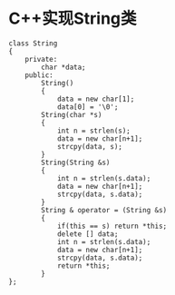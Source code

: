 # C++实现String类 #
	class String
	{
		private:
			char *data;
		public:
			String()
			{
				data = new char[1];
				data[0] = '\0';
			String(char *s)
			{
				int n = strlen(s);
				data = new char[n+1];
				strcpy(data, s);
			}
			String(String &s)
			{
				int n = strlen(s.data);
				data = new char[n+1];
				strcpy(data, s.data);
			}
			String & operator = (String &s)
			{
				if(this == s) return *this;
				delete [] data;
				int n = strlen(s.data);
				data = new char[n+1];
				strcpy(data, s.data);
				return *this;
			}
	};